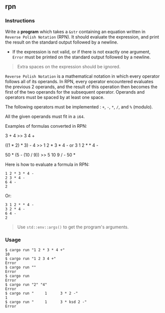 ## rpn

### Instructions

Write a **program** which takes a `&str` containing an equation written in `Reverse Polish Notation` (RPN). It should evaluate the expression, and print the result on the standard output followed by a newline.

- If the expression is not valid, or if there is not exactly one argument, `Error` must be printed on the standard output followed by a newline.

> Extra spaces on the expression should be ignored.

`Reverse Polish Notation` is a mathematical notation in which every operator follows all of its operands. In RPN, every operator encountered evaluates the previous 2 operands, and the result of this operation then becomes the first of the two operands for the subsequent operator. Operands and operators must be spaced by at least one space.

The following operators must be implemented : `+`, `-`, `*`, `/`, and `%` (modulo).

All the given operands must fit in a `i64`.

Examples of formulas converted in RPN:

3 + 4 >> 3 4 +

((1 \* 2) \* 3) - 4 >> 1 2 \* 3 \* 4 - or 3 1 2 \* \* 4 -

50 \* (5 - (10 / 9)) >> 5 10 9 / - 50 \*

Here is how to evaluate a formula in RPN:

```console
1 2 * 3 * 4 -
2 3 * 4 -
6 4 -
2
```

Or:

```console
3 1 2 * * 4 -
3 2 * 4 -
6 4 -
2
```

> Use `std::env::args()` to get the program's arguments.

### Usage

```console
$ cargo run "1 2 * 3 * 4 +"
10
$ cargo run "1 2 3 4 +"
Error
$ cargo run ""
Error
$ cargo run
Error
$ cargo run "2" "4"
Error
$ cargo run "     1      3 * 2 -"
1
$ cargo run "     1      3 * ksd 2 -"
Error
```
